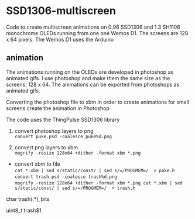 # SSD1306-multiscreen

Code to create multiscreen animations on 0.96 SSD1306 and 1.3 SH1106 monochrome OLEDs running from one one Wemos D1. The screens are 128 x 64 pixels. The Wemos D1 uses the Arduino 

## animation
The animations running on the OLEDs are developed in photoshop as animated gifs. I use photoshop and make them the same size as the screens, 128 x 64. The animations can be exported from photoshops as animated gifs.

Converting the photoshop file to xbm 
In order to create animations for small screens create the animation in Photoshop

The code uses the ThingPulse SSD1306 library

1. convert photoshop layers to png  
`convert puke.psd -coalesce puke%d.png`

2. convert png layers to xbm  
`mogrify -resize 128x64 +dither -format xbm *.png`

- convert xbm to file  
`cat *.xbm | sed s/static/const/ | sed s/=/PROGMEM=/  > puke.h `   
`convert trash.psd -coalesce trash%d.png`  
`mogrify -resize 128x64 +dither -format xbm *.png
cat *.xbm | sed s/static/const/ | sed s/=/PROGMEM=/  > trash.h`



char trash(.*)_bits

uint8_t trash$1
